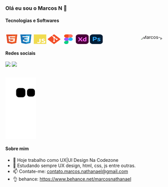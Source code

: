 ### Olá eu sou o Marcos N 👋

<h4>Tecnologias e Softwares</h4>
<div style="display: inline_block"><br>
  <img align="center" alt="HTML" height="30" width="40" src="https://raw.githubusercontent.com/devicons/devicon/master/icons/html5/html5-original.svg">
  <img align="center" alt="CSS" height="30" width="40" src="https://raw.githubusercontent.com/devicons/devicon/master/icons/css3/css3-original.svg">
  <img align="center" alt="Js" height="30" width="40" src="https://raw.githubusercontent.com/devicons/devicon/master/icons/javascript/javascript-plain.svg">
  <img align="right" alt="Marcos-pic" height="150" style="border-radius:50px;" src="https://avatars.githubusercontent.com/u/82640172?v=4">
  <img align="center" alt="Git" height="30" width="40" src="https://raw.githubusercontent.com/devicons/devicon/master/icons/git/git-original.svg">
  <img align="center" alt="Figma" height="30" width="40" src="https://raw.githubusercontent.com/devicons/devicon/master/icons/figma/figma-original.svg">
    <img align="center" alt="Adobe XD" height="30" width="40" src="https://github.com/tandpfun/skill-icons/blob/main/icons/XD.svg">
     <img align="center" alt="Adobe Photoshop" height="30" width="40" src="https://github.com/tandpfun/skill-icons/blob/main/icons/Photoshop.svg">
</div>
<h4>Redes sociais</h4>

<div> 
  <a href = "mailto:contato.marcos.nathanael@gmail.com"><img src="https://img.shields.io/badge/-Gmail-%23333?style=for-the-badge&logo=gmail&logoColor=white" target="_blank"></a>
  <a href=https://www.linkedin.com/in/marcos-nathanael-b39936196" target="_blank"><img src="https://img.shields.io/badge/-LinkedIn-%230077B5?style=for-the-badge&logo=linkedin&logoColor=white"_blank"></a> 
</div>
<h2 dir="auto"></h2>

<div>

![Snake animation](https://github.com/RazielID752/RazielID752/blob/output/github-contribution-grid-snake.svg)

</div>

<h4>Sobre mim</h4>

- 🔭 Hoje trabalho como UX|UI Design Na Codezone
- 🌱 Estudando sempre UX design, html, css, js entre outras.
- 📫 Contate-me: contato.marcos.nathanael@gmail.com
- 👌 behance: https://www.behance.net/marcosnathanael
